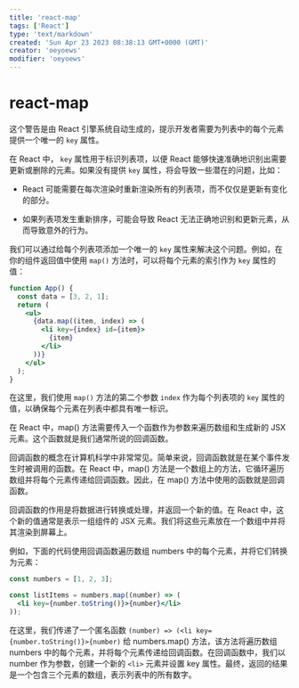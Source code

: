 ```yaml
---
title: 'react-map'
tags: ['React']
type: 'text/markdown'
created: 'Sun Apr 23 2023 08:38:13 GMT+0000 (GMT)'
creator: 'oeyoews'
modifier: 'oeyoews'
---
```


# react-map

这个警告是由 React 引擎系统自动生成的，提示开发者需要为列表中的每个元素提供一个唯一的 `key` 属性。

在 React 中， `key` 属性用于标识列表项，以便 React 能够快速准确地识别出需要更新或删除的元素。如果没有提供 `key` 属性，将会导致一些潜在的问题，比如：

* React 可能需要在每次渲染时重新渲染所有的列表项，而不仅仅是更新有变化的部分。

* 如果列表项发生重新排序，可能会导致 React 无法正确地识别和更新元素，从而导致意外的行为。

我们可以通过给每个列表项添加一个唯一的 `key` 属性来解决这个问题。例如，在你的组件返回值中使用 `map()` 方法时，可以将每个元素的索引作为 `key` 属性的值：

```jsx
function App() {
  const data = [3, 2, 1];
  return (
    <ul>
      {data.map((item, index) => (
        <li key={index} id={item}>
          {item}
        </li>
      ))}
    </ul>
  );
}
```

在这里，我们使用 `map()` 方法的第二个参数 `index` 作为每个列表项的 `key` 属性的值，以确保每个元素在列表中都具有唯一标识。

在 React 中，map() 方法需要传入一个函数作为参数来遍历数组和生成新的 JSX 元素。这个函数就是我们通常所说的回调函数。

回调函数的概念在计算机科学中非常常见。简单来说，回调函数就是在某个事件发生时被调用的函数。在 React 中，map() 方法是一个数组上的方法，它循环遍历数组并将每个元素传递给回调函数。因此，在 map() 方法中使用的函数就是回调函数。

回调函数的作用是将数据进行转换或处理，并返回一个新的值。在 React 中，这个新的值通常是表示一组组件的 JSX 元素。我们将这些元素放在一个数组中并将其渲染到屏幕上。

例如，下面的代码使用回调函数遍历数组 numbers 中的每个元素，并将它们转换为元素：

```jsx
const numbers = [1, 2, 3];

const listItems = numbers.map((number) => (
  <li key={number.toString()}>{number}</li>
));
```

在这里，我们传递了一个匿名函数 `(number) => (<li key={number.toString()}>{number)` 给 numbers.map() 方法，该方法将遍历数组 numbers 中的每个元素，并将每个元素传递给回调函数。在回调函数中，我们以 number 作为参数，创建一个新的 `<li>` 元素并设置 key 属性。最终，返回的结果是一个包含三个元素的数组，表示列表中的所有数字。
